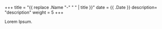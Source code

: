 +++
title = "{{ replace .Name "-" " " | title }}"
date =  {{ .Date }}
description= "description"
weight = 5
+++

Lorem Ipsum.